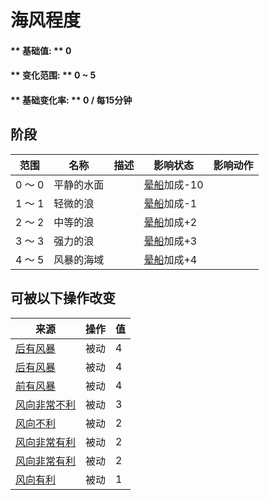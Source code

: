 # 海风程度  
#### ** 基础值: ** 0   
#### ** 变化范围: ** 0 ~ 5  
#### ** 基础变化率: ** 0 / 每15分钟  
## 阶段  
范围  |  名称  |  描述  |  影响状态  |  影响动作  
----  |  ----  |  ----  |  ----  |  ----  
0 ～ 0  |  平静的水面  |    |  [晕船](SeaSickness.md)加成-10  |    
1 ～ 1  |  轻微的浪  |    |  [晕船](SeaSickness.md)加成-1  |    
2 ～ 2  |  中等的浪  |    |  [晕船](SeaSickness.md)加成+2  |    
3 ～ 3  |  强力的浪  |    |  [晕船](SeaSickness.md)加成+3  |    
4 ～ 5  |  风暴的海域  |    |  [晕船](SeaSickness.md)加成+4  |    
## 可被以下操作改变  
来源  |  操作  |  值  
----  |  ----  |  ----  
[后有风暴](OpenSea_StormBehind.md)  |  被动  |  4  
[后有风暴](OpenSea_StormBehindInfinite.md)  |  被动  |  4  
[前有风暴](OpenSea_StormFront.md)  |  被动  |  4  
[风向非常不利](OpenSea_VeryUnFavourable.md)  |  被动  |  3  
[风向不利](OpenSea_UnFavourable.md)  |  被动  |  2  
[风向非常有利](OpenSea_VeryFavourable.md)  |  被动  |  2  
[风向非常有利](OpenSea_VeryFavourableInfinite.md)  |  被动  |  2  
[风向有利](OpenSea_Favourable.md)  |  被动  |  1  

